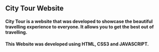 ## City Tour Website

#### City Tour is a website that was developed to showcase the beautiful travelling experience to everyone. It allows you to get the best out of travelling.

#### This Website was developed using HTML, CSS3 and JAVASCRIPT.
